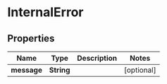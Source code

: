 
# InternalError

## Properties
Name | Type | Description | Notes
------------ | ------------- | ------------- | -------------
**message** | **String** |  |  [optional]



